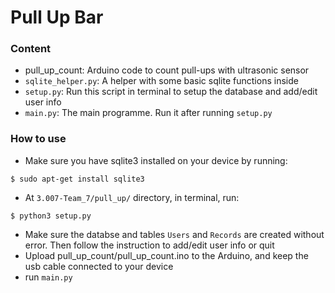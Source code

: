 # Pull Up Bar

### Content

- pull_up_count: Arduino code to count pull-ups with ultrasonic sensor
- `sqlite_helper.py`: A helper with some basic sqlite functions inside
- `setup.py`: Run this script in terminal to setup the database and add/edit user info
- `main.py`: The main programme. Run it after running `setup.py` 

### How to use

- Make sure you have sqlite3 installed on your device by running:
```
$ sudo apt-get install sqlite3
```
- At `3.007-Team_7/pull_up/` directory, in terminal, run:
```
$ python3 setup.py
```
- Make sure the databse and tables `Users` and `Records` are created without error. Then follow the instruction to add/edit user info or quit
- Upload pull_up_count/pull_up_count.ino to the Arduino, and keep the usb cable connected to your device
- run `main.py`